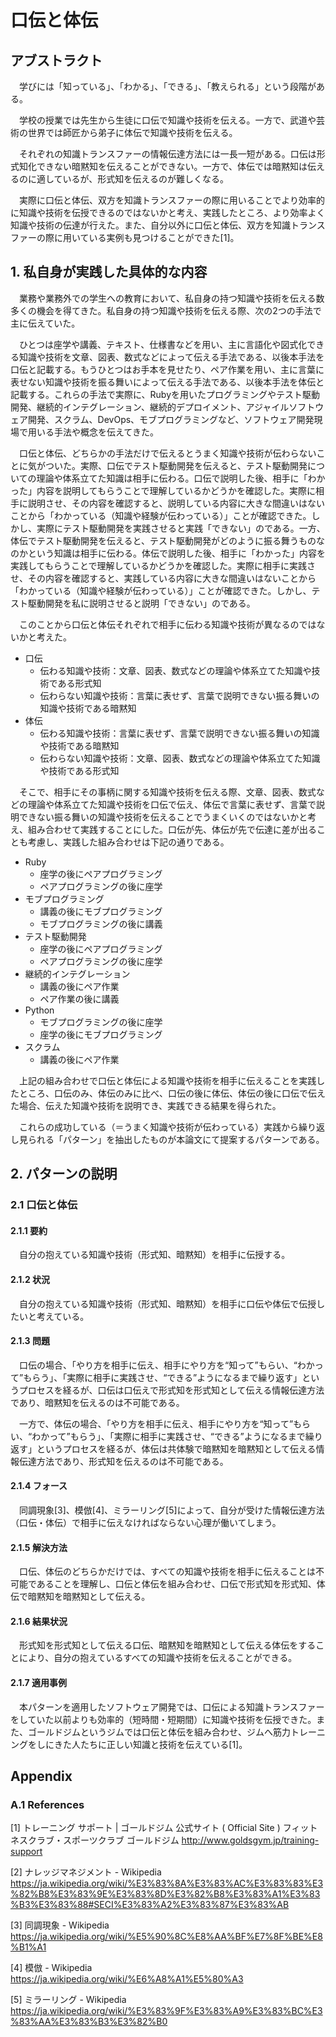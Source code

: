 # 口伝と体伝

## アブストラクト

　学びには「知っている」、「わかる」、「できる」、「教えられる」という段階がある。

　学校の授業では先生から生徒に口伝で知識や技術を伝える。一方で、武道や芸術の世界では師匠から弟子に体伝で知識や技術を伝える。

　それぞれの知識トランスファーの情報伝達方法には一長一短がある。口伝は形式知化できない暗黙知を伝えることができない。一方で、体伝では暗黙知は伝えるのに適しているが、形式知を伝えるのが難しくなる。

　実際に口伝と体伝、双方を知識トランスファーの際に用いることでより効率的に知識や技術を伝授できるのではないかと考え、実践したところ、より効率よく知識や技術の伝達が行えた。また、自分以外に口伝と体伝、双方を知識トランスファーの際に用いている実例も見つけることができた[1]。

## 1. 私自身が実践した具体的な内容

　業務や業務外での学生への教育において、私自身の持つ知識や技術を伝える数多くの機会を得てきた。私自身の持つ知識や技術を伝える際、次の2つの手法で主に伝えていた。

　ひとつは座学や講義、テキスト、仕様書などを用い、主に言語化や図式化できる知識や技術を文章、図表、数式などによって伝える手法である、以後本手法を口伝と記載する。もうひとつはお手本を見せたり、ペア作業を用い、主に言葉に表せない知識や技術を振る舞いによって伝える手法である、以後本手法を体伝と記載する。これらの手法で実際に、Rubyを用いたプログラミングやテスト駆動開発、継続的インテグレーション、継続的デプロイメント、アジャイルソフトウェア開発、スクラム、DevOps、モブプログラミングなど、ソフトウェア開発現場で用いる手法や概念を伝えてきた。

　口伝と体伝、どちらかの手法だけで伝えるとうまく知識や技術が伝わらないことに気がついた。実際、口伝でテスト駆動開発を伝えると、テスト駆動開発についての理論や体系立てた知識は相手に伝わる。口伝で説明した後、相手に「わかった」内容を説明してもらうことで理解しているかどうかを確認した。実際に相手に説明させ、その内容を確認すると、説明している内容に大きな間違いはないことから「わかっている（知識や経験が伝わっている）」ことが確認できた。しかし、実際にテスト駆動開発を実践させると実践「できない」のである。一方、体伝でテスト駆動開発を伝えると、テスト駆動開発がどのように振る舞うものなのかという知識は相手に伝わる。体伝で説明した後、相手に「わかった」内容を実践してもらうことで理解しているかどうかを確認した。実際に相手に実践させ、その内容を確認すると、実践している内容に大きな間違いはないことから「わかっている（知識や経験が伝わっている）」ことが確認できた。しかし、テスト駆動開発を私に説明させると説明「できない」のである。

　このことから口伝と体伝それぞれで相手に伝わる知識や技術が異なるのではないかと考えた。

* 口伝
    * 伝わる知識や技術：文章、図表、数式などの理論や体系立てた知識や技術である形式知
    * 伝わらない知識や技術：言葉に表せず、言葉で説明できない振る舞いの知識や技術である暗黙知
* 体伝
    * 伝わる知識や技術：言葉に表せず、言葉で説明できない振る舞いの知識や技術である暗黙知
    * 伝わらない知識や技術：文章、図表、数式などの理論や体系立てた知識や技術である形式知

　そこで、相手にその事柄に関する知識や技術を伝える際、文章、図表、数式などの理論や体系立てた知識や技術を口伝で伝え、体伝で言葉に表せず、言葉で説明できない振る舞いの知識や技術を伝えることでうまくいくのではないかと考え、組み合わせて実践することにした。口伝が先、体伝が先で伝達に差が出ることも考慮し、実践した組み合わせは下記の通りである。

* Ruby
    * 座学の後にペアプログラミング
    * ペアプログラミングの後に座学
* モブプログラミング
    * 講義の後にモブプログラミング
    * モブプログラミングの後に講義
* テスト駆動開発
    * 座学の後にペアプログラミング
    * ペアプログラミングの後に座学
* 継続的インテグレーション
    * 講義の後にペア作業
    * ペア作業の後に講義
* Python
    * モブプログラミングの後に座学
    * 座学の後にモブプログラミング
* スクラム
    * 講義の後にペア作業

　上記の組み合わせで口伝と体伝による知識や技術を相手に伝えることを実践したところ、口伝のみ、体伝のみに比べ、口伝の後に体伝、体伝の後に口伝で伝えた場合、伝えた知識や技術を説明でき、実践できる結果を得られた。

　これらの成功している（＝うまく知識や技術が伝わっている）実践から繰り返し見られる「パターン」を抽出したものが本論文にて提案するパターンである。

## 2. パターンの説明
### 2.1 口伝と体伝
#### 2.1.1 要約

　自分の抱えている知識や技術（形式知、暗黙知）を相手に伝授する。

#### 2.1.2 状況

　自分の抱えている知識や技術（形式知、暗黙知）を相手に口伝や体伝で伝授したいと考えている。

#### 2.1.3 問題

　口伝の場合、「やり方を相手に伝え、相手にやり方を“知って”もらい、“わかって”もらう」、「実際に相手に実践させ、“できる”ようになるまで繰り返す」というプロセスを経るが、口伝は口伝えで形式知を形式知として伝える情報伝達方法であり、暗黙知を伝えるのは不可能である。

　一方で、体伝の場合、「やり方を相手に伝え、相手にやり方を“知って”もらい、“わかって”もらう」、「実際に相手に実践させ、“できる”ようになるまで繰り返す」というプロセスを経るが、体伝は共体験で暗黙知を暗黙知として伝える情報伝達方法であり、形式知を伝えるのは不可能である。

#### 2.1.4 フォース

　同調現象[3]、模倣[4]、ミラーリング[5]によって、自分が受けた情報伝達方法（口伝・体伝）で相手に伝えなければならない心理が働いてしまう。

#### 2.1.5 解決方法

　口伝、体伝のどちらかだけでは、すべての知識や技術を相手に伝えることは不可能であることを理解し、口伝と体伝を組み合わせ、口伝で形式知を形式知、体伝で暗黙知を暗黙知として伝える。

#### 2.1.6 結果状況

　形式知を形式知として伝える口伝、暗黙知を暗黙知として伝える体伝をすることにより、自分の抱えているすべての知識や技術を伝えることができる。

#### 2.1.7 適用事例

　本パターンを適用したソフトウェア開発では、口伝による知識トランスファーをしていた以前よりも効率的（短時間・短期間）に知識や技術を伝授できた。また、ゴールドジムというジムでは口伝と体伝を組み合わせ、ジムへ筋力トレーニングをしにきた人たちに正しい知識と技術を伝えている[1]。

## Appendix

### A.1 References

[1] トレーニング サポート | ゴールドジム 公式サイト ( Official Site ) フィットネスクラブ・スポーツクラブ ゴールドジム http://www.goldsgym.jp/training-support

[2] ナレッジマネジメント - Wikipedia https://ja.wikipedia.org/wiki/%E3%83%8A%E3%83%AC%E3%83%83%E3%82%B8%E3%83%9E%E3%83%8D%E3%82%B8%E3%83%A1%E3%83%B3%E3%83%88#SECI%E3%83%A2%E3%83%87%E3%83%AB

[3] 同調現象 - Wikipedia https://ja.wikipedia.org/wiki/%E5%90%8C%E8%AA%BF%E7%8F%BE%E8%B1%A1

[4] 模倣 - Wikipedia https://ja.wikipedia.org/wiki/%E6%A8%A1%E5%80%A3

[5] ミラーリング - Wikipedia https://ja.wikipedia.org/wiki/%E3%83%9F%E3%83%A9%E3%83%BC%E3%83%AA%E3%83%B3%E3%82%B0
